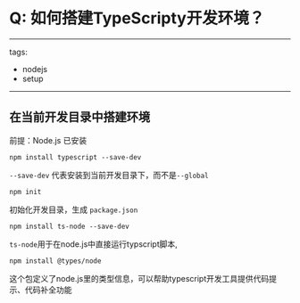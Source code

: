 # Q: 如何搭建TypeScripty开发环境？

---
tags:
  - nodejs
  - setup
---
## 在当前开发目录中搭建环境

前提：Node.js 已安装

```shell
npm install typescript --save-dev
```
`--save-dev` 代表安装到当前开发目录下，而不是`--global`

```shell
npm init
```
初始化开发目录，生成 `package.json`   

```shell
npm install ts-node --save-dev
```
`ts-node`用于在node.js中直接运行typscript脚本,   

```shell
npm install @types/node
```
这个包定义了node.js里的类型信息，可以帮助typescript开发工具提供代码提示、代码补全功能
